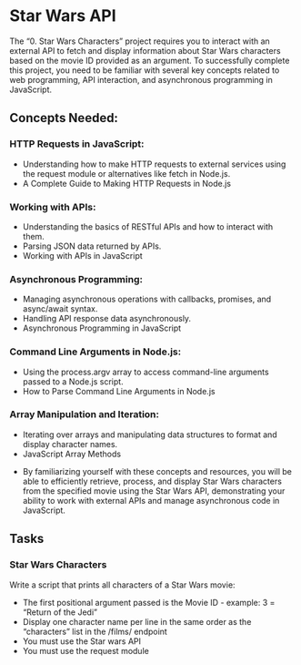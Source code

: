 # Star Wars API
The “0. Star Wars Characters” project requires you to interact with an external API to fetch and display information about Star Wars characters based on the movie ID provided as an argument. To successfully complete this project, you need to be familiar with several key concepts related to web programming, API interaction, and asynchronous programming in JavaScript.
## Concepts Needed:
### HTTP Requests in JavaScript:

- Understanding how to make HTTP requests to external services using the request module or alternatives like fetch in Node.js.
- A Complete Guide to Making HTTP Requests in Node.js
### Working with APIs:

- Understanding the basics of RESTful APIs and how to interact with them.
- Parsing JSON data returned by APIs.
- Working with APIs in JavaScript
### Asynchronous Programming:

- Managing asynchronous operations with callbacks, promises, and async/await syntax.
- Handling API response data asynchronously.
- Asynchronous Programming in JavaScript
### Command Line Arguments in Node.js:

- Using the process.argv array to access command-line arguments passed to a Node.js script.
- How to Parse Command Line Arguments in Node.js
### Array Manipulation and Iteration:

- Iterating over arrays and manipulating data structures to format and display character names.
- JavaScript Array Methods

* By familiarizing yourself with these concepts and resources, you will be able to efficiently retrieve, process, and display Star Wars characters from the specified movie using the Star Wars API, demonstrating your ability to work with external APIs and manage asynchronous code in JavaScript.

## Tasks
### Star Wars Characters
Write a script that prints all characters of a Star Wars movie:

* The first positional argument passed is the Movie ID - example: 3 = “Return of the Jedi”
* Display one character name per line in the same order as the “characters” list in the /films/ endpoint
* You must use the Star wars API
* You must use the request module

